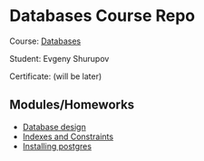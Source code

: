 # Databases Course Repo

Course: [Databases](https://otus.ru/lessons/subd/)

Student: Evgeny Shurupov

Certificate: (will be later)

## Modules/Homeworks

- [Database design](01-design)
- [Indexes and Constraints](02-indexes-constraints)
- [Installing postgres](03-postgres-install)